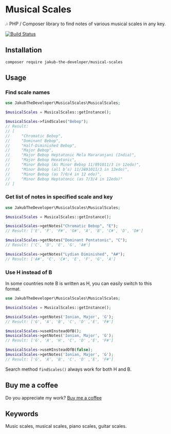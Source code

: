 # Musical Scales

🎶 PHP / Composer library to find notes of various musical scales in any key.

[![Build Status](https://travis-ci.org/jakubthedeveloper/MusicalScales.svg?branch=master)](https://travis-ci.org/jakubthedeveloper/MusicalScales)

## Installation

```shell script
composer require jakub-the-developer/musical-scales
```

## Usage

### Find scale names

```php
use JakubTheDeveloper\MusicalScales\MusicalScales;

$musicalScales = MusicalScales::getInstance();

$musicalScales->findScales("Bebop");
// Result:
// [
//     "Chromatic Bebop",
//     "Dominant Bebop",
//     "Half-Diminished Bebop",
//     "Major Bebop",
//     "Major Bebop Heptatonic Mela Mararanjani (India)",
//     "Major Bebop Hexatonic",
//     "Minor Bebop (As Minor Bebop 11/891011/3 in 12edo)",
//     "Minor Bebop (all b’s) 11/2891011/3 in 12edo)",
//     "Minor Bebop (as 7/0/4 in 12 edo)",
//     "Minor Bebop Heptatonic (as 7/3/4 in 12edo)"
// ]
```

### Get list of notes in specified scale and key

```php
use JakubTheDeveloper\MusicalScales\MusicalScales;

$musicalScales = MusicalScales::getInstance();

$musicalScales->getNotes("Chromatic Bebop", "E");
// Result: ['E', 'F', 'F#', 'G#', 'A', 'B', 'C#', 'D', 'D#'] 

$musicalScales->getNotes("Dominant Pentatonic", "C"); 
// Result: ['C', 'D', 'E', 'G', 'A#']

$musicalScales->getNotes("Lydian Diminished", "A#"); 
// Result: ['A#', 'C', 'C#', 'E', 'F', 'G', 'A']
```

### Use H instead of B

In some countries note B is written as H, you can easily switch to this format.

```php
use JakubTheDeveloper\MusicalScales\MusicalScales;

$musicalScales = MusicalScales::getInstance();

$musicalScales->getNotes('Ionian, Major', 'G');
// Result: ['G', 'A', 'B', 'C', 'D' ,'E', 'F#']

$musicalScales->useHInsteadOfB();
$musicalScales->getNotes('Ionian, Major', 'G');
// Result: ['G', 'A', 'H', 'C', 'D' ,'E', 'F#']

$musicalScales->useHInsteadOfB(false);
$musicalScales->getNotes('Ionian, Major', 'G');
// Result: ['G', 'A', 'B', 'C', 'D' ,'E', 'F#']
```

Search method `findScales()` always work for both H and B.

## Buy me a coffee
Do you appreciate my work?
[Buy me a coffee](https://buymeacoff.ee/JakubDeveloper)

## Keywords
Music scales, musical scales, piano scales, guitar scales.